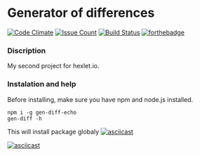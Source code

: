 # Generator of differences
[![Code Climate](https://codeclimate.com/github/echonok/project-lvl2-s333/badges/gpa.svg)](https://codeclimate.com/github/echonok/project-lvl2-s333)
[![Issue Count](https://codeclimate.com/github/echonok/project-lvl2-s333/badges/issue_count.svg)](https://codeclimate.com/github/echonok/project-lvl2-s333)
[![Build Status](https://travis-ci.org/echonok/project-lvl2-s333.svg?branch=master)](https://travis-ci.org/echonok/project-lvl2-s333)
[![forthebadge](https://forthebadge.com/images/badges/built-with-love.svg)](https://forthebadge.com)

### Discription
My second project for hexlet.io.

### Instalation and help
Before installing, make sure you have npm and node.js installed.
```
npm i -g gen-diff-echo
gen-diff -h
```
This will install package globaly
[![asciicast](https://asciinema.org/a/IRUsV8Ir1ZpPmGfaJMS1DI6xy.png)](https://asciinema.org/a/IRUsV8Ir1ZpPmGfaJMS1DI6xy)

[![asciicast](https://asciinema.org/a/YUmfQErIb10kYcdBTCvLbMtKP.png)](https://asciinema.org/a/YUmfQErIb10kYcdBTCvLbMtKP)